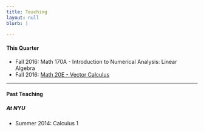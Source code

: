 ```yaml
---
title: Teaching
layout: null
blurb: |

---
```


#### This Quarter

  - Fall 2016: Math 170A - Introduction to Numerical Analysis: Linear Algebra
  - Fall 2016: [Math 20E - Vector Calculus][math20e]
  
   [math20e]:http://thanghuynh.org/teaching/math20e_F16.html 


-------

#### Past Teaching

##### At NYU

  - Summer 2014: Calculus 1
